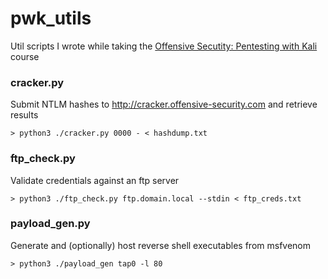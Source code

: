 # pwk_utils

Util scripts I wrote while taking the [Offensive Secutity: Pentesting with Kali](https://www.offensive-security.com/information-security-training/penetration-testing-training-kali-linux/) course

### cracker.py
Submit NTLM hashes to http://cracker.offensive-security.com and retrieve results
```
> python3 ./cracker.py 0000 - < hashdump.txt
```

### ftp_check.py
Validate credentials against an ftp server
```
> python3 ./ftp_check.py ftp.domain.local --stdin < ftp_creds.txt
```


### payload_gen.py
Generate and (optionally) host reverse shell executables from msfvenom
```
> python3 ./payload_gen tap0 -l 80
```
